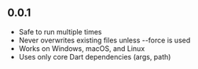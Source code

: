 ## 0.0.1

- Safe to run multiple times
- Never overwrites existing files unless --force is used
- Works on Windows, macOS, and Linux
- Uses only core Dart dependencies (args, path)
